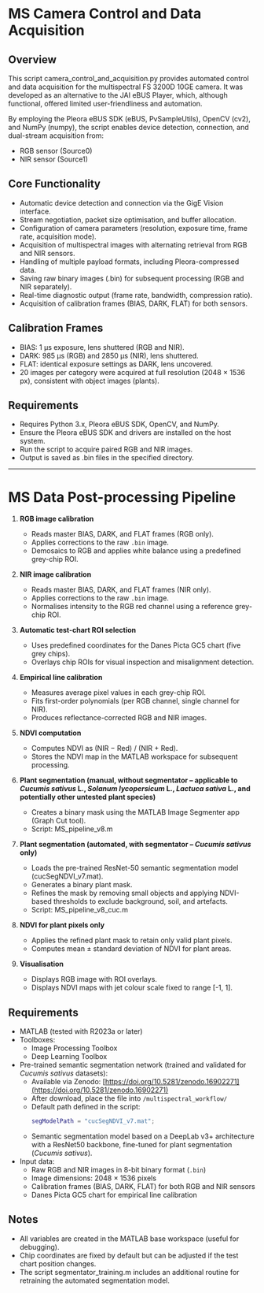 # MS Camera Control and Data Acquisition
## Overview

This script camera_control_and_acquisition.py provides automated control and data acquisition for the multispectral FS 3200D 10GE camera.
It was developed as an alternative to the JAI eBUS Player, which, although functional, offered limited user-friendliness and automation.

By employing the Pleora eBUS SDK (eBUS, PvSampleUtils), OpenCV (cv2), and NumPy (numpy), the script enables device detection, connection, and dual-stream acquisition from:

 - RGB sensor (Source0)
 - NIR sensor (Source1)

## Core Functionality

 - Automatic device detection and connection via the GigE Vision interface.
 - Stream negotiation, packet size optimisation, and buffer allocation.
 - Configuration of camera parameters (resolution, exposure time, frame rate, acquisition mode).
 - Acquisition of multispectral images with alternating retrieval from RGB and NIR sensors.
 - Handling of multiple payload formats, including Pleora-compressed data.
 - Saving raw binary images (.bin) for subsequent processing (RGB and NIR separately).
 - Real-time diagnostic output (frame rate, bandwidth, compression ratio).
 - Acquisition of calibration frames (BIAS, DARK, FLAT) for both sensors.

## Calibration Frames

- BIAS: 1 µs exposure, lens shuttered (RGB and NIR).
- DARK: 985 µs (RGB) and 2850 µs (NIR), lens shuttered.
- FLAT: identical exposure settings as DARK, lens uncovered.
- 20 images per category were acquired at full resolution (2048 × 1536 px), consistent with object images (plants).

## Requirements

- Requires Python 3.x, Pleora eBUS SDK, OpenCV, and NumPy.
- Ensure the Pleora eBUS SDK and drivers are installed on the host system.
- Run the script to acquire paired RGB and NIR images.
- Output is saved as .bin files in the specified directory.
  
---
# MS Data Post-processing Pipeline
 
1. **RGB image calibration**
   - Reads master BIAS, DARK, and FLAT frames (RGB only).
   - Applies corrections to the raw `.bin` image.
   - Demosaics to RGB and applies white balance using a predefined grey-chip ROI.

2. **NIR image calibration**
   - Reads master BIAS, DARK, and FLAT frames (NIR only).
   - Applies corrections to the raw `.bin` image.
   - Normalises intensity to the RGB red channel using a reference grey-chip ROI.

3. **Automatic test-chart ROI selection**
   - Uses predefined coordinates for the Danes Picta GC5 chart (five grey chips).
   - Overlays chip ROIs for visual inspection and misalignment detection.

4. **Empirical line calibration**
   - Measures average pixel values in each grey-chip ROI.
   - Fits first-order polynomials (per RGB channel, single channel for NIR).
   - Produces reflectance-corrected RGB and NIR images.

5. **NDVI computation**
   - Computes NDVI as (NIR − Red) / (NIR + Red).
   - Stores the NDVI map in the MATLAB workspace for subsequent processing.

6. **Plant segmentation (manual, without segmentator – applicable to *Cucumis sativus* L., *Solanum lycopersicum* L., *Lactuca sativa* L., and potentially other untested plant species)**
   - Creates a binary mask using the MATLAB Image Segmenter app (Graph Cut tool).
   - Script: MS_pipeline_v8.m

7. **Plant segmentation (automated, with segmentator – *Cucumis sativus* only)**
   - Loads the pre-trained ResNet-50 semantic segmentation model (cucSegNDVI_v7.mat).
   - Generates a binary plant mask.
   - Refines the mask by removing small objects and applying NDVI-based thresholds to exclude background, soil, and artefacts.
   - Script: MS_pipeline_v8_cuc.m

8. **NDVI for plant pixels only**
   - Applies the refined plant mask to retain only valid plant pixels.
   - Computes mean ± standard deviation of NDVI for plant areas.

9. **Visualisation**
   - Displays RGB image with ROI overlays.
   - Displays NDVI maps with jet colour scale fixed to range [-1, 1].

## Requirements

- MATLAB (tested with R2023a or later)  
- Toolboxes:
     - Image Processing Toolbox  
     - Deep Learning Toolbox  
- Pre-trained semantic segmentation network (trained and validated for *Cucumis sativus* datasets):
     - Available via Zenodo: [https://doi.org/10.5281/zenodo.16902271](https://doi.org/10.5281/zenodo.16902271)  
     - After download, place the file into `/multispectral_workflow/`  
     - Default path defined in the script:
       ```matlab
       segModelPath = "cucSegNDVI_v7.mat";
       ```
     - Semantic segmentation model based on a DeepLab v3+ architecture with a ResNet50 backbone, fine-tuned for plant segmentation (*Cucumis sativus*).
- Input data:
     - Raw RGB and NIR images in 8-bit binary format (`.bin`)  
     - Image dimensions: 2048 × 1536 pixels 
     - Calibration frames (BIAS, DARK, FLAT) for both RGB and NIR sensors  
     - Danes Picta GC5 chart for empirical line calibration    

## Notes

   - All variables are created in the MATLAB base workspace (useful for debugging).
   - Chip coordinates are fixed by default but can be adjusted if the test chart position changes.
   - The script segmentator_training.m includes an additional routine for retraining the automated segmentation model.


